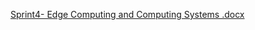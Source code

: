[Sprint4- Edge Computing and Computing Systems .docx](https://github.com/julialgalvao/Sprint4-EdgeComp/files/13322675/Sprint4-.Edge.Computing.and.Computing.Systems.docx)
